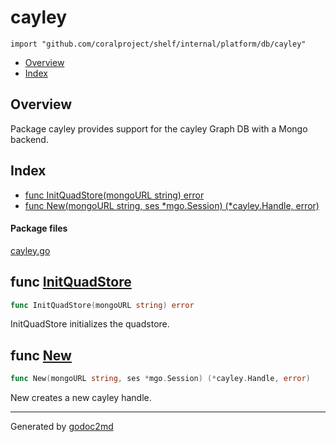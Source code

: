 

# cayley
`import "github.com/coralproject/shelf/internal/platform/db/cayley"`

* [Overview](#pkg-overview)
* [Index](#pkg-index)

## <a name="pkg-overview">Overview</a>
Package cayley provides support for the cayley Graph DB with a Mongo backend.




## <a name="pkg-index">Index</a>
* [func InitQuadStore(mongoURL string) error](#InitQuadStore)
* [func New(mongoURL string, ses *mgo.Session) (*cayley.Handle, error)](#New)


#### <a name="pkg-files">Package files</a>
[cayley.go](/src/github.com/coralproject/shelf/internal/platform/db/cayley/cayley.go) 





## <a name="InitQuadStore">func</a> [InitQuadStore](/src/target/cayley.go?s=1965:2006#L71)
``` go
func InitQuadStore(mongoURL string) error
```
InitQuadStore initializes the quadstore.



## <a name="New">func</a> [New](/src/target/cayley.go?s=972:1039#L30)
``` go
func New(mongoURL string, ses *mgo.Session) (*cayley.Handle, error)
```
New creates a new cayley handle.








- - -
Generated by [godoc2md](http://godoc.org/github.com/davecheney/godoc2md)
